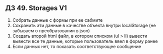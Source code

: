 ## ДЗ 49. Storages V1
1. Собрать данные с формы при ее сабмите
2. Сохранить эти данные в качестве объекта внутри localStorage (не забываем о преобразовании в json)
3. Создать второй html файл, в котором списком (ul > li) вывести вывести все те данные, которые пользователь ввел в форму ранее
4. Если данных нет, то показать соответствующее сообщение